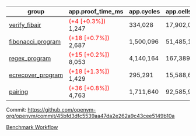 | group | app.proof_time_ms | app.cycles | app.cells_used | leaf.proof_time_ms | leaf.cycles | leaf.cells_used |
| -- | -- | -- | -- | -- | -- | -- |
| [verify_fibair](https://github.com/openvm-org/openvm/blob/benchmark-results/benchmarks-pr/1470/verify_fibair-45bfd3dfc5539aa47da2e262a9c43cee5149b10a.md) |<span style='color: red'>(+4 [+0.3%])</span> 1,247 |  334,028 |  17,902,033 |- | - | - |
| [fibonacci_program](https://github.com/openvm-org/openvm/blob/benchmark-results/benchmarks-pr/1470/fibonacci-45bfd3dfc5539aa47da2e262a9c43cee5149b10a.md) |<span style='color: red'>(+18 [+0.7%])</span> 2,687 |  1,500,096 |  51,485,167 |- | - | - |
| [regex_program](https://github.com/openvm-org/openvm/blob/benchmark-results/benchmarks-pr/1470/regex-45bfd3dfc5539aa47da2e262a9c43cee5149b10a.md) |<span style='color: red'>(+15 [+0.2%])</span> 8,053 |  4,140,164 |  167,389,450 |- | - | - |
| [ecrecover_program](https://github.com/openvm-org/openvm/blob/benchmark-results/benchmarks-pr/1470/ecrecover-45bfd3dfc5539aa47da2e262a9c43cee5149b10a.md) |<span style='color: red'>(+18 [+1.3%])</span> 1,429 |  295,291 |  15,588,656 |- | - | - |
| [pairing](https://github.com/openvm-org/openvm/blob/benchmark-results/benchmarks-pr/1470/pairing-45bfd3dfc5539aa47da2e262a9c43cee5149b10a.md) |<span style='color: red'>(+36 [+0.8%])</span> 4,763 |  1,711,640 |  92,585,975 |- | - | - |


Commit: https://github.com/openvm-org/openvm/commit/45bfd3dfc5539aa47da2e262a9c43cee5149b10a

[Benchmark Workflow](https://github.com/openvm-org/openvm/actions/runs/13910918608)
